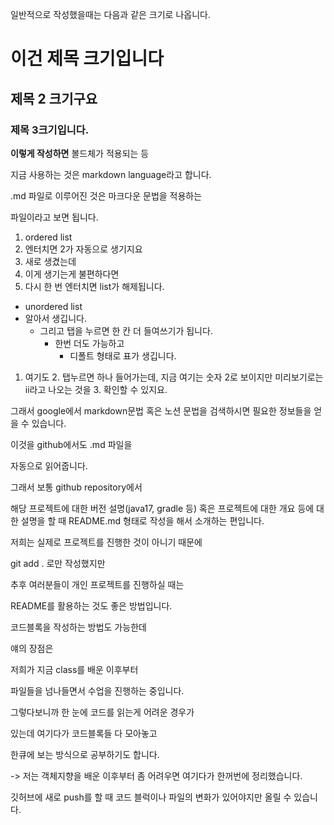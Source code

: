 일반적으로 작성했을때는 다음과 같은 크기로 나옵니다.

# 이건 제목 크기입니다
## 제목 2 크기구요
### 제목 3크기입니다.

__이렇게 작성하면__ 볼드체가 적용되는 등

지금 사용하는 것은 markdown language라고 합니다.

.md 파일로 이루어진 것은 마크다운 문법을 적용하는

파일이라고 보면 됩니다.

1. ordered list
2. 엔터치면 2가 자동으로 생기지요
3. 새로 생겼는데
4. 이게 생기는게 불편하다면
5. 다시 한 번 엔터치면 list가 해제됩니다.

- unordered list
- 알아서 생깁니다.
  - 그리고 탭을 누르면 한 칸 더 들여쓰기가 됩니다.
    - 한번 더도 가능하고
      - 디폴트 형태로 표가 생깁니다.

1. 여기도
   2. 탭누르면 하나 들어가는데, 지금 여기는 숫자 2로 보이지만 미리보기로는 ii라고 나오는 것을
   3. 확인할 수 있지요.

그래서 google에서
markdown문법 혹은 노션 문법을 검색하시면
필요한 정보들을 얻을 수 있습니다.

이것을 github에서도 .md 파일을

자동으로 읽어줍니다.

그래서 보통 github repository에서

해당 프로젝트에 대한 버전 설명(java17, gradle 등)
혹은 프로젝트에 대한 개요
등에 대한 설명을 할 때
README.md 형태로 작성을 해서 소개하는 편입니다.

저희는 실제로 프로젝트를 진행한 것이 아니기 때문에

git add . 로만 작성했지만

추후 여러분들이 개인 프로젝트를 진행하실 때는

README를 활용하는 것도 좋은 방법입니다.

코드블록을 작성하는 방법도 가능한데

얘의 장점은

저희가 지금 class를 배운 이후부터

파일들을 넘나들면서 수업을 진행하는 중입니다.

그렇다보니까 한 눈에 코드를 읽는게 어려운 경우가

있는데 여기다가 코드블록들 다 모아놓고

한큐에 보는 방식으로 공부하기도 합니다.

-> 저는 객체지향을 배운 이후부터
좀 어려우면 여기다가 한꺼번에 정리했습니다.

깃허브에 새로 push를 할 때
코드 블럭이나 파일의 변화가 있어야지만
올릴 수 있습니다.